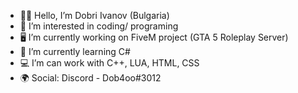 - 🙋‍♂️ Hello, I’m Dobri Ivanov (Bulgaria)
- 👀 I’m interested in coding/ programing
- 🖥 I’m currently working on FiveM project (GTA 5 Roleplay Server)
- 📖 I’m currently learning C#
- 💻 I’m can work with C++, LUA, HTML, CSS
- 🌍 Social:
Discord - Dob4oo#3012

<!---
dobri-ivanov/dobri-ivanov is a ✨ special ✨ repository because its `README.md` (this file) appears on your GitHub profile.
You can click the Preview link to take a look at your changes.
--->
